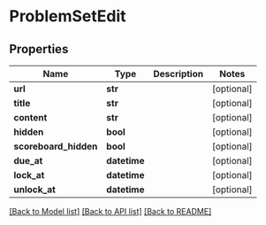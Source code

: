 # ProblemSetEdit

## Properties
Name | Type | Description | Notes
------------ | ------------- | ------------- | -------------
**url** | **str** |  | [optional] 
**title** | **str** |  | [optional] 
**content** | **str** |  | [optional] 
**hidden** | **bool** |  | [optional] 
**scoreboard_hidden** | **bool** |  | [optional] 
**due_at** | **datetime** |  | [optional] 
**lock_at** | **datetime** |  | [optional] 
**unlock_at** | **datetime** |  | [optional] 

[[Back to Model list]](../README.md#documentation-for-models) [[Back to API list]](../README.md#documentation-for-api-endpoints) [[Back to README]](../README.md)

